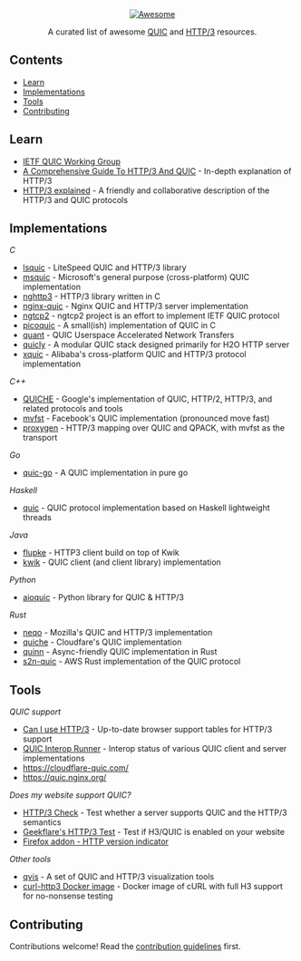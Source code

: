 <div align="center">
  <a href="https://awesome.re"><img src="https://awesome.re/badge-flat2.svg" alt="Awesome"></a>
	<p>
		A curated list of awesome <a href="https://en.wikipedia.org/wiki/QUIC">QUIC</a> and <a href="https://en.wikipedia.org/wiki/HTTP/3">HTTP/3</a> resources.
	</p>
</div>



## Contents

- [Learn](#learn)
- [Implementations](#implementations)
- [Tools](#tools)
- [Contributing](#contributing)


## Learn

- [IETF QUIC Working Group](https://quicwg.org/)
- [A Comprehensive Guide To HTTP/3 And QUIC](https://www.debugbear.com/blog/http3-quic-protocol-guide) - In-depth explanation of HTTP/3
- [HTTP/3 explained](https://http3-explained.haxx.se/) - A friendly and collaborative description of the HTTP/3 and QUIC protocols


## Implementations

*C*
 
 - [lsquic](https://github.com/litespeedtech/lsquic) - LiteSpeed QUIC and HTTP/3 library
 - [msquic](https://github.com/microsoft/msquic) - Microsoft's general purpose (cross-platform) QUIC implementation
 - [nghttp3](https://github.com/ngtcp2/nghttp3) -  HTTP/3 library written in C
 - [nginx-quic](https://hg.nginx.org/nginx-quic/) - Nginx QUIC and HTTP/3 server implementation
 - [ngtcp2](https://github.com/ngtcp2/ngtcp2) - ngtcp2 project is an effort to implement IETF QUIC protocol 
 - [picoquic](https://github.com/private-octopus/picoquic) - A small(ish) implementation of QUIC in C
 - [quant](https://github.com/NTAP/quant) - QUIC Userspace Accelerated Network Transfers
 - [quicly](https://github.com/h2o/quicly) - A modular QUIC stack designed primarily for H2O HTTP server
 - [xquic](https://github.com/alibaba/xquic) - Alibaba's cross-platform QUIC and HTTP/3 protocol implementation

*C++*

 - [QUICHE](https://github.com/google/quiche) - Google's implementation of QUIC, HTTP/2, HTTP/3, and related protocols and tools
 - [mvfst](https://github.com/facebookincubator/mvfst) - Facebook's QUIC implementation (pronounced move fast)
 - [proxygen](https://github.com/facebook/proxygen) - HTTP/3 mapping over QUIC and QPACK, with mvfst as the transport

*Go*

 - [quic-go](https://github.com/lucas-clemente/quic-go/) -  A QUIC implementation in pure go

*Haskell*

 - [quic](https://github.com/kazu-yamamoto/quic) - QUIC protocol implementation based on Haskell lightweight threads

*Java*

 - [flupke](https://bitbucket.org/pjtr/flupke/src/master/) - HTTP3 client build on top of Kwik
 - [kwik](https://bitbucket.org/pjtr/kwik/) - QUIC client (and client library) implementation

*Python*

 - [aioquic](https://github.com/aiortc/aioquic) - Python library for QUIC & HTTP/3

*Rust*

 - [neqo](https://github.com/mozilla/neqo) - Mozilla's QUIC and HTTP/3 implementation
 - [quiche](https://github.com/cloudflare/quiche) - Cloudfare's QUIC implementation
 - [quinn](https://github.com/quinn-rs/quinn) - Async-friendly QUIC implementation in Rust
 - [s2n-quic](https://github.com/aws/s2n-quic) - AWS Rust implementation of the QUIC protocol 


## Tools

*QUIC support*

- [Can I use HTTP/3](https://caniuse.com/http3) - Up-to-date browser support tables for HTTP/3 support
- [QUIC Interop Runner](https://interop.seemann.io/) - Interop status of various QUIC client and server implementations
- https://cloudflare-quic.com/ 
- https://quic.nginx.org/

*Does my website support QUIC?*

- [HTTP/3 Check](https://www.http3check.net/) - Test whether a server supports QUIC and the HTTP/3 semantics
- [Geekflare's HTTP/3 Test](https://geekflare.com/tools/http3-test) - Test if H3/QUIC is enabled on your website
- [Firefox addon - HTTP version indicator](https://addons.mozilla.org/en-US/firefox/addon/http2-indicator/)

*Other tools*

- [qvis](https://github.com/quiclog/qvis) - A set of QUIC and HTTP/3 visualization tools
- [curl-http3 Docker image](https://hub.docker.com/r/rmarx/curl-http3) - Docker image of cURL with full H3 support for no-nonsense testing



## Contributing

Contributions welcome! Read the [contribution guidelines](contributing.md) first.
